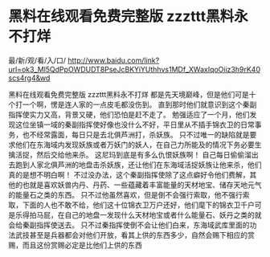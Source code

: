 # 黑料在线观看免费完整版 zzzttt黑料永不打烊

最/新/观/看/入/口/ http://www.baidu.com/link?url=ok3_Ml5QdPpOWDUDT8PseJcBKYiYUthhvs1MDf_XWaxIqoOiiz3h9rK40scs4rg4&wd

黑料在线观看免费完整版 zzzttt黑料永不打烊
 都是先天境巅峰，但是他们可是十个打一个啊，愣是连人家的一点皮毛都没伤到。
    直到那时他们就意识到这个秦副指挥使实力又高，背景又硬，他们恐怕是赶不走了。
    勉强适应了一个月，他们发现这位坐镇一域的秦副指挥使好像也没什么不好，平日里从不插手锦衣卫的日常事务，也不经常露面，每日只是去北俱芦洲打，杀妖族。
    只不过唯一的缺陷就是要求他们在东海域内发现妖族或者万妖门的妖人，在自己力所能及的情况下务必要生擒活捉，然后交给他来杀。
    这尼玛到底是有多么仇恨妖族啊！
    自己每日偷偷溜出去跑到人家北俱芦洲的地盘击杀妖族，还让他们在东海域活捉妖族让他来杀，他们真的是想不明白啊！
    不过没办法，这个秦副指挥使除了这点癖好令他们费解，其他的也就是喜欢妖兽内丹、丹药、一些蕴藏着丰富能量的天材地宝、储存天地元气的能量石之类的东西。
    只不过他虽然喜欢，但是倒不会强行索取，他不强行索取，下面的人也不敢不给，他们这十位锦衣卫万户还好，他们麾下的锦衣卫千户可是乐得拍马屁，在自己的地盘一发现什么天材地宝或者什么能量石、妖丹之类的就会给秦副指挥使送去。
    只不过秦指挥使倒不会让他们白来，东海域武库里面的功法武技甚至是兵器都会对他们开放，看其上供的东西多少，自然会赐下相应的赏赐，而且这份赏赐必定是比他们上供的东西
